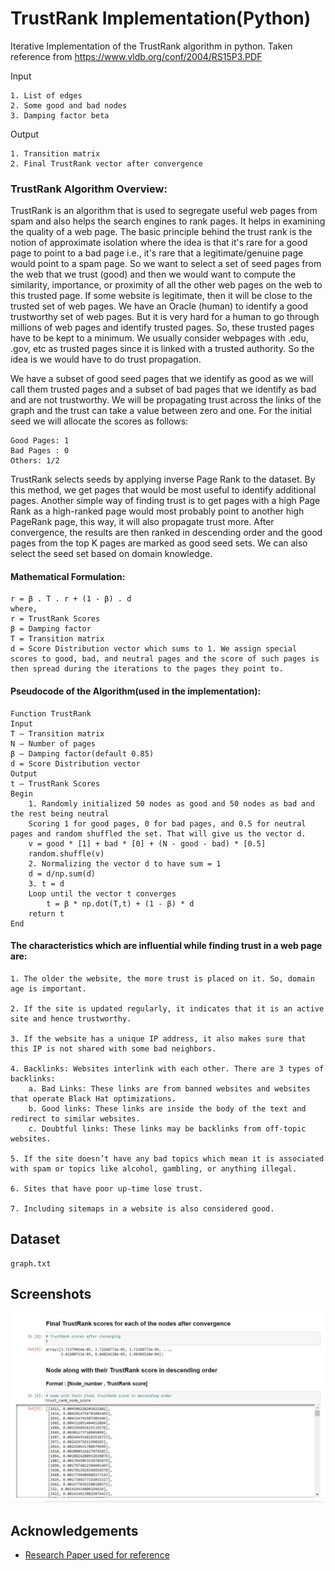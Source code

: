 
# TrustRank Implementation(Python)

Iterative Implementation of the TrustRank algorithm in python. 
Taken reference from https://www.vldb.org/conf/2004/RS15P3.PDF

Input

    1. List of edges
    2. Some good and bad nodes
    3. Damping factor beta

Output

    1. Transition matrix
    2. Final TrustRank vector after convergence


### TrustRank Algorithm Overview:
TrustRank is an algorithm that is used to segregate useful web pages from spam and also helps the search engines to rank pages. It helps in examining the quality of a web page.
The basic principle behind the trust rank is the notion of approximate isolation where the idea is that it's rare for a good page to point to a bad page i.e., it's rare that a legitimate/genuine page would point to a spam page. So we want to select a set of seed pages from the web that we trust (good) and then we would want to compute the similarity, importance, or proximity of all the other web pages on the web to this trusted page.
If some website is legitimate, then it will be close to the trusted set of web pages. We have an Oracle (human) to identify a good trustworthy set of web pages. But it is very hard for a human to go through millions of web pages and identify trusted pages. So, these trusted pages have to be kept to a minimum. We usually consider webpages with .edu, .gov, etc as trusted pages since it is linked with a trusted authority.
So the idea is we would have to do trust propagation.

We have a subset of good seed pages that we identify as good as we will call them trusted pages and a subset of bad pages that we identify as bad and are not trustworthy.
We will be propagating trust across the links of the graph and the trust can take a value between zero and one.
For the initial seed we will allocate the scores as follows:

    Good Pages: 1
    Bad Pages : 0
    Others: 1/2
TrustRank selects seeds by applying inverse Page Rank to the dataset. By this method, we get pages that would be most useful to identify additional pages. Another simple way of finding trust is to get pages with a high Page Rank as a high-ranked page would most probably point to another high PageRank page, this way, it will also propagate trust more. After convergence, the results are then ranked in descending order and the good pages from the top K pages are marked as good seed sets.
We can also select the seed set based on domain knowledge.

#### Mathematical Formulation:

    r = β . T . r + (1 - β) . d
    where,
    r = TrustRank Scores
    β = Damping factor
    T = Transition matrix
    d = Score Distribution vector which sums to 1. We assign special scores to good, bad, and neutral pages and the score of such pages is then spread during the iterations to the pages they point to.

#### Pseudocode of the Algorithm(used in the implementation):
    Function TrustRank
    Input
    T – Transition matrix
    N – Number of pages
    β – Damping factor(default 0.85)
    d = Score Distribution vector
    Output
    t – TrustRank Scores
    Begin
        1. Randomly initialized 50 nodes as good and 50 nodes as bad and the rest being neutral
        Scoring 1 for good pages, 0 for bad pages, and 0.5 for neutral pages and random shuffled the set. That will give us the vector d.
        v = good * [1] + bad * [0] + (N - good - bad) * [0.5]
        random.shuffle(v)
        2. Normalizing the vector d to have sum = 1
        d = d/np.sum(d)
        3. t = d
        Loop until the vector t converges
            t = β * np.dot(T,t) + (1 - β) * d
        return t
    End
#### The characteristics which are influential while finding trust in a web page are:
    1. The older the website, the more trust is placed on it. So, domain age is important.

    2. If the site is updated regularly, it indicates that it is an active site and hence trustworthy.

    3. If the website has a unique IP address, it also makes sure that this IP is not shared with some bad neighbors.

    4. Backlinks: Websites interlink with each other. There are 3 types of backlinks:
        a. Bad Links: These links are from banned websites and websites that operate Black Hat optimizations.
        b. Good links: These links are inside the body of the text and redirect to similar websites.
        c. Doubtful links: These links may be backlinks from off-topic websites.

    5. If the site doesn’t have any bad topics which mean it is associated with spam or topics like alcohol, gambling, or anything illegal.

    6. Sites that have poor up-time lose trust.

    7. Including sitemaps in a website is also considered good.



## Dataset

    graph.txt
## Screenshots

![Output Screenshot](https://github.com/AyanPahari/TrustRank-Implementation-Python/blob/master/output.JPG)


## Acknowledgements

 - [Research Paper used for reference](https://www.vldb.org/conf/2004/RS15P3.PDF)

